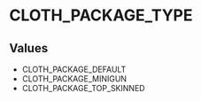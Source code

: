 # CLOTH_PACKAGE_TYPE

## Values
* CLOTH_PACKAGE_DEFAULT
* CLOTH_PACKAGE_MINIGUN
* CLOTH_PACKAGE_TOP_SKINNED